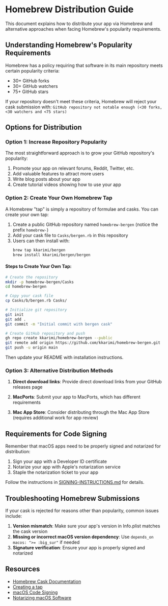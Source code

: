 # Homebrew Distribution Guide

This document explains how to distribute your app via Homebrew and alternative approaches when facing Homebrew's popularity requirements.

## Understanding Homebrew's Popularity Requirements

Homebrew has a policy requiring that software in its main repository meets certain popularity criteria:
- 30+ GitHub forks
- 30+ GitHub watchers
- 75+ GitHub stars

If your repository doesn't meet these criteria, Homebrew will reject your cask submission with:
`GitHub repository not notable enough (<30 forks, <30 watchers and <75 stars)`

## Options for Distribution

### Option 1: Increase Repository Popularity

The most straightforward approach is to grow your GitHub repository's popularity:

1. Promote your app on relevant forums, Reddit, Twitter, etc.
2. Add valuable features to attract more users
3. Write blog posts about your app
4. Create tutorial videos showing how to use your app

### Option 2: Create Your Own Homebrew Tap

A Homebrew "tap" is simply a repository of formulae and casks. You can create your own tap:

1. Create a public GitHub repository named `homebrew-bergen` (notice the prefix `homebrew-`)
2. Add your cask file to `Casks/bergen.rb` in this repository
3. Users can then install with:
   ```bash
   brew tap kkarimi/bergen
   brew install kkarimi/bergen/bergen
   ```

#### Steps to Create Your Own Tap:

```bash
# Create the repository
mkdir -p homebrew-bergen/Casks
cd homebrew-bergen

# Copy your cask file
cp Casks/b/bergen.rb Casks/

# Initialize git repository
git init
git add .
git commit -m "Initial commit with bergen cask"

# Create GitHub repository and push
gh repo create kkarimi/homebrew-bergen --public
git remote add origin https://github.com/kkarimi/homebrew-bergen.git
git push -u origin main
```

Then update your README with installation instructions.

### Option 3: Alternative Distribution Methods

1. **Direct download links**: Provide direct download links from your GitHub releases page

2. **MacPorts**: Submit your app to MacPorts, which has different requirements

3. **Mac App Store**: Consider distributing through the Mac App Store (requires additional work for app review)

## Requirements for Code Signing

Remember that macOS apps need to be properly signed and notarized for distribution:

1. Sign your app with a Developer ID certificate
2. Notarize your app with Apple's notarization service
3. Staple the notarization ticket to your app

Follow the instructions in [SIGNING-INSTRUCTIONS.md](/SIGNING-INSTRUCTIONS.md) for details.

## Troubleshooting Homebrew Submissions

If your cask is rejected for reasons other than popularity, common issues include:

1. **Version mismatch**: Make sure your app's version in Info.plist matches the cask version
2. **Missing or incorrect macOS version dependency**: Use `depends_on macos: ">= :big_sur"` if needed
3. **Signature verification**: Ensure your app is properly signed and notarized

## Resources

- [Homebrew Cask Documentation](https://docs.brew.sh/Cask-Cookbook)
- [Creating a tap](https://docs.brew.sh/How-to-Create-and-Maintain-a-Tap)
- [macOS Code Signing](https://developer.apple.com/documentation/xcode/signing-your-app-automatically)
- [Notarizing macOS Software](https://developer.apple.com/documentation/xcode/notarizing_macos_software_before_distribution)